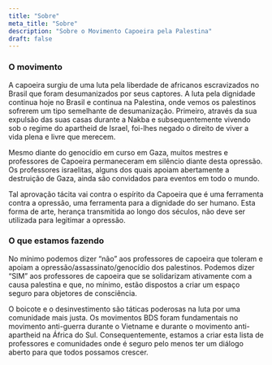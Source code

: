 ```yaml
---
title: "Sobre"
meta_title: "Sobre"
description: "Sobre o Movimento Capoeira pela Palestina"
draft: false
---
```


### O movimento

A capoeira surgiu de uma luta pela liberdade de africanos escravizados no Brasil que foram desumanizados por seus captores. A luta pela dignidade continua hoje no Brasil e continua na Palestina, onde vemos os palestinos sofrerem um tipo semelhante de desumanização. Primeiro, através da sua expulsão das suas casas durante a Nakba e subsequentemente vivendo sob o regime do apartheid de Israel, foi-lhes negado o direito de viver a vida plena e livre que merecem.

Mesmo diante do genocídio em curso em Gaza, muitos mestres e professores de Capoeira permaneceram em silêncio diante desta opressão. Os professores israelitas, alguns dos quais apoiam abertamente a destruição de Gaza, ainda são convidados para eventos em todo o mundo.

Tal aprovação tácita vai contra o espírito da Capoeira que é uma ferramenta contra a opressão, uma ferramenta para a dignidade do ser humano. Esta forma de arte, herança transmitida ao longo dos séculos, não deve ser utilizada para legitimar a opressão.

### O que estamos fazendo

No mínimo podemos dizer “não” aos professores de capoeira que toleram e apoiam a opressão/assassinato/genocídio dos palestinos. Podemos dizer “SIM” aos professores de capoeira que se solidarizam ativamente com a causa palestina e que, no mínimo, estão dispostos a criar um espaço seguro para objetores de consciência.

O boicote e o desinvestimento são táticas poderosas na luta por uma comunidade mais justa. Os movimentos BDS foram fundamentais no movimento anti-guerra durante o Vietname e durante o movimento anti-apartheid na África do Sul. Consequentemente, estamos a criar esta lista de professores e comunidades onde é seguro pelo menos ter um diálogo aberto para que todos possamos crescer.
